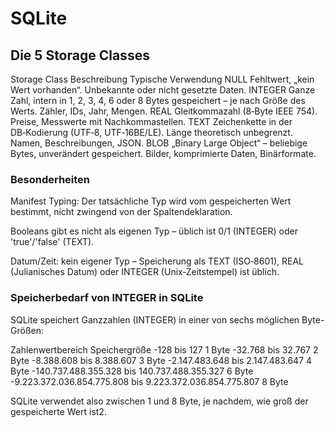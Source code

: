 # SQLite

##  Die 5 Storage Classes

Storage Class	Beschreibung	Typische Verwendung
NULL	Fehltwert, „kein Wert vorhanden“.	Unbekannte oder nicht gesetzte Daten.
INTEGER	Ganze Zahl, intern in 1, 2, 3, 4, 6 oder 8 Bytes gespeichert – je nach Größe des Werts.	Zähler, IDs, Jahr, Mengen.
REAL	Gleitkommazahl (8‑Byte IEEE 754).	Preise, Messwerte mit Nachkommastellen.
TEXT	Zeichenkette in der DB‑Kodierung (UTF‑8, UTF‑16BE/LE). Länge theoretisch unbegrenzt.	Namen, Beschreibungen, JSON.
BLOB	„Binary Large Object“ – beliebige Bytes, unverändert gespeichert.	Bilder, komprimierte Daten, Binärformate.

### Besonderheiten

Manifest Typing: Der tatsächliche Typ wird vom gespeicherten Wert bestimmt, nicht zwingend von der Spaltendeklaration.

Booleans gibt es nicht als eigenen Typ – üblich ist 0/1 (INTEGER) oder 'true'/'false' (TEXT).

Datum/Zeit: kein eigener Typ – Speicherung als TEXT (ISO‑8601), REAL (Julianisches Datum) oder INTEGER (Unix‑Zeitstempel) ist üblich.

### Speicherbedarf von INTEGER in SQLite

SQLite speichert Ganzzahlen (INTEGER) in einer von sechs möglichen Byte-Größen:

Zahlenwertbereich	Speichergröße
-128 bis 127	1 Byte
-32.768 bis 32.767	2 Byte
-8.388.608 bis 8.388.607	3 Byte
-2.147.483.648 bis 2.147.483.647	4 Byte
-140.737.488.355.328 bis 140.737.488.355.327	6 Byte
-9.223.372.036.854.775.808 bis 9.223.372.036.854.775.807	8 Byte

SQLite verwendet also zwischen 1 und 8 Byte, je nachdem, wie groß der gespeicherte Wert ist2.